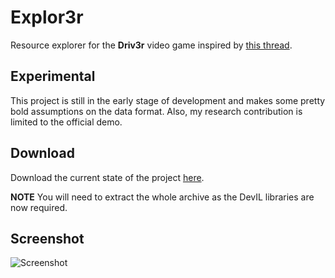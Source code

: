 Explor3r
========

Resource explorer for the **Driv3r** video game inspired by [this thread](http://forum.xentax.com/viewtopic.php?f=10&t=9897).


## Experimental

This project is still in the early stage of development and makes some pretty bold assumptions on the data format. Also, my research contribution is limited to the official demo.

## Download

Download the current state of the project [here](https://github.com/x1nixmzeng/Explor3r/archive/master.zip).

**NOTE** You will need to extract the whole archive as the DevIL libraries are now required.

## Screenshot

![Screenshot](http://i.imgur.com/LTazn.png)


